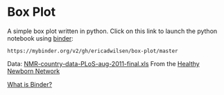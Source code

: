 # Box Plot
A simple box plot written in python.  Click on this link to launch the python notebook using [binder](https://mybinder.org/): 

```
https://mybinder.org/v2/gh/ericadwilsen/box-plot/master
```

Data: [NMR-country-data-PLoS-aug-2011-final.xls](https://www.healthynewbornnetwork.org/resource/neonatal-mortality-rate-country-data-excel-spreadsheet/)  From the [Healthy Newborn Network](https://www.healthynewbornnetwork.org/)

[What is Binder?](https://mybinder.readthedocs.io/en/latest/)
